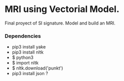 # MRI using Vectorial Model.
Final proyect of SI signature. Model and build an MRI.

### Dependencies  
- pip3 install yake  
- pip3 install nltk  
- $ python3
- $ import nltk  
- $ nltk.download('punkt')  
- pip3 install json ?  
